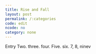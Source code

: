 ```yaml
---
title: Rise and Fall
layout: post
permalink: /:categories
code: edit
ncode: no
category: none
---
```


Entry Two. three. four. Five. six. 7, 8, ninev